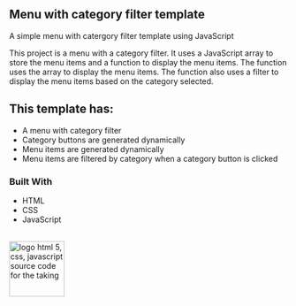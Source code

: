 <!-- Review-carousel template -->

## Menu with category filter template

A simple menu with catergory filter template using JavaScript

This project is a menu with a category filter. It uses a JavaScript array to store the menu items and a function to display the menu items. The function uses the array to display the menu items. The function also uses a filter to display the menu items based on the category selected.

## This template has:

- A menu with category filter
- Category buttons are generated dynamically
- Menu items are generated dynamically
- Menu items are filtered by category when a category button is clicked



### Built With

- HTML
- CSS
- JavaScript
<br>
  <a href="https://www.freepnglogos.com/pics/javascript" title="Image from freepnglogos.com"><img src="https://www.freepnglogos.com/uploads/javascript/logo-html-5-css-javascript-source-code-for-the-taking-23.png" width="100" alt="logo html 5, css, javascript source code for the taking" /></a>